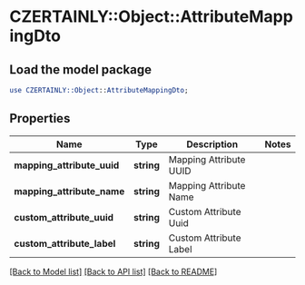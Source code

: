 # CZERTAINLY::Object::AttributeMappingDto

## Load the model package
```perl
use CZERTAINLY::Object::AttributeMappingDto;
```

## Properties
Name | Type | Description | Notes
------------ | ------------- | ------------- | -------------
**mapping_attribute_uuid** | **string** | Mapping Attribute UUID | 
**mapping_attribute_name** | **string** | Mapping Attribute Name | 
**custom_attribute_uuid** | **string** | Custom Attribute Uuid | 
**custom_attribute_label** | **string** | Custom Attribute Label | 

[[Back to Model list]](../README.md#documentation-for-models) [[Back to API list]](../README.md#documentation-for-api-endpoints) [[Back to README]](../README.md)


